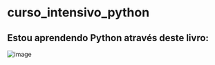 # curso_intensivo_python
## Estou aprendendo Python através deste livro:
![image](https://user-images.githubusercontent.com/56406610/87102615-cbafd500-c228-11ea-9f61-db2cdce1f0e0.png)
